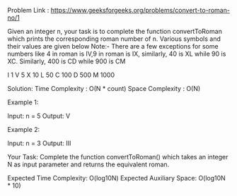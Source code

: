 Problem Link : https://www.geeksforgeeks.org/problems/convert-to-roman-no/1

Given an integer n, your task is to complete the function convertToRoman which prints the corresponding roman number of n. Various symbols and their values are given below
Note:- There are a few exceptions for some numbers like 4 in roman is IV,9 in roman is IX, similarly, 40 is XL while 90 is XC. Similarly, 400 is CD while 900 is CM

I 1
V 5
X 10
L 50
C 100
D 500
M 1000

Solution:
    Time Complexity : O(N * count)
    Space Complexity : O(N)

Example 1:

Input:
n = 5
Output: V
 

Example 2:

Input:
n = 3
Output: III
 

Your Task:
Complete the function convertToRoman() which takes an integer N as input parameter and returns the equivalent roman. 

 

Expected Time Complexity: O(log10N)
Expected Auxiliary Space: O(log10N * 10)